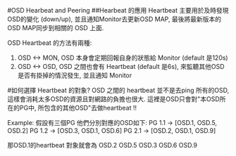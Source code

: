 #OSD Hearbeat and Peering
##Hearbeat 的應用
Heartbeat 主要用於及時發現OSD的變化 (down/up), 並且通知Monitor去更新OSD MAP, 最後將最新版本的OSD MAP同步到相關的 OSD 上面.

OSD Heartbeat 的方法有兩種:
1. OSD <-> MON, OSD 本身會定期回報自身的狀態給 Monitor (default 是120s)
2. OSD <-> OSD, OSD 之間也會有 Heartbeat (default 是6s), 來監聽其他OSD是否有掛掉的情況發生, 並且通知 Monitor

#如何選擇 Heartbeat 的對象?
OSD 之間的 heartbeat 並不是去ping 所有的OSD, 這樣會消耗太多OSD的資源且對網路的負擔也很大. 
這裡是OSD只會對"本OSD所在的PG中, 所包含的其他OSD"去做heartbeat !!

Example:
假設有三個PG 他們分別對應的OSD如下:
PG 1.1 -> [OSD.1, OSD.5, OSD.2]
PG 1.2 -> [OSD.3, OSD.1, OSD.6]
PG 2.1 -> [OSD.2, OSD.1, OSD.9]

那OSD.1的heartbeat 對象就會為 OSD.2 OSD.5 OSD.3 OSD.6 OSD.9

